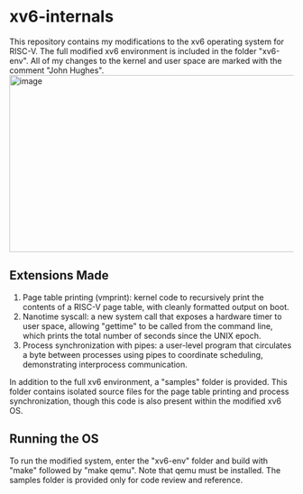 # xv6-internals
This repository contains my modifications to the xv6 operating system for RISC-V. 
The full modified xv6 environment is included in the folder "xv6-env". All of my changes 
to the kernel and user space are marked with the comment "John Hughes".
<img width="776" height="314" alt="image" src="https://github.com/user-attachments/assets/eb855e35-87dc-4037-b161-897316d47e00" />


## Extensions Made
1. Page table printing (vmprint): kernel code to recursively print the contents 
   of a RISC-V page table, with cleanly formatted output on boot.
2. Nanotime syscall: a new system call that exposes a hardware 
   timer to user space, allowing "gettime" to be called from the command line, which prints the total number of seconds since the UNIX epoch.
3. Process synchronization with pipes: a user-level program that circulates a 
   byte between processes using pipes to coordinate scheduling, demonstrating interprocess communication.

In addition to the full xv6 environment, a "samples" folder is provided. This folder contains isolated source files for the page table printing and process synchronization, though this code is also present within the modified xv6 OS.

## Running the OS
To run the modified system, enter the "xv6-env" folder and build with "make" 
followed by "make qemu". Note that qemu must be installed. The samples folder is provided only for code review and 
reference.
